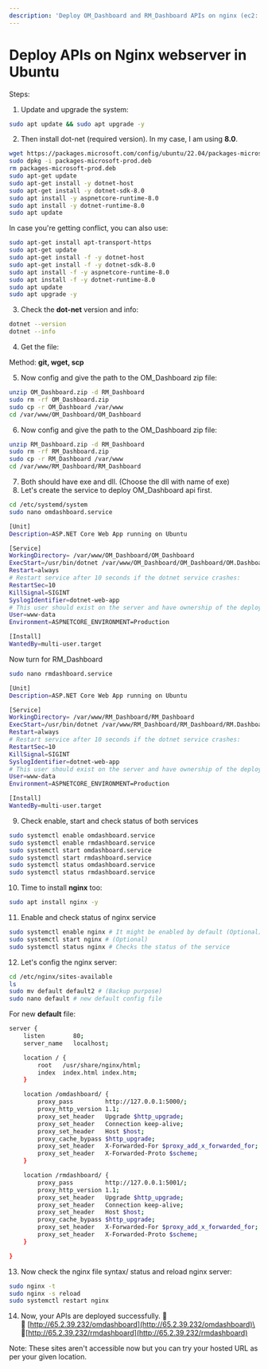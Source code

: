 ```yaml
---
description: 'Deploy OM_Dashboard and RM_Dashboard APIs on nginx (ec2: Ubuntu Server)'
---
```


# Deploy APIs on Nginx webserver in Ubuntu

Steps:&#x20;

1. Update and upgrade the system:&#x20;

```bash
sudo apt update && sudo apt upgrade -y
```

2. Then install dot-net (required version). In my case, I am using **8.0**.

```bash
wget https://packages.microsoft.com/config/ubuntu/22.04/packages-microsoft-prod.deb -O packages-microsoft-prod.deb
sudo dpkg -i packages-microsoft-prod.deb
rm packages-microsoft-prod.deb
sudo apt-get update
sudo apt-get install -y dotnet-host
sudo apt-get install -y dotnet-sdk-8.0
sudo apt install -y aspnetcore-runtime-8.0
sudo apt install -y dotnet-runtime-8.0
sudo apt update 
```

In case you're getting conflict, you can also use:&#x20;

```bash
sudo apt-get install apt-transport-https
sudo apt-get update 
sudo apt-get install -f -y dotnet-host 
sudo apt-get install -f -y dotnet-sdk-8.0
sudo apt install -f -y aspnetcore-runtime-8.0
sudo apt install -f -y dotnet-runtime-8.0
sudo apt update
sudo apt upgrade -y 
```

3. Check the **dot-net** version and info:

```bash
dotnet --version
dotnet --info
```

4. Get the file:&#x20;

&#x20;    Method: **git, wget, scp**&#x20;

5. Now config and give the path to the OM\_Dashboard zip file:&#x20;

```bash
unzip OM_Dashboard.zip -d RM_Dashboard
sudo rm -rf OM_Dashboard.zip
sudo cp -r OM_Dashboard /var/www
cd /var/www/OM_Dashboard/OM_Dashboard
```

6. Now config and give the path to the OM\_Dashboard zip file:&#x20;

```bash
unzip RM_Dashboard.zip -d RM_Dashboard
sudo rm -rf RM_Dashboard.zip
sudo cp -r RM_Dashboard /var/www
cd /var/www/RM_Dashboard/RM_Dashboard
```

7. Both should have exe and dll. (Choose the dll with name of exe)&#x20;
8. Let's create the service to deploy  OM\_Dashboard api first.

```bash
cd /etc/systemd/system
sudo nano omdashboard.service
```

```bash
[Unit]
Description=ASP.NET Core Web App running on Ubuntu

[Service]
WorkingDirectory= /var/www/OM_Dashboard/OM_Dashboard
ExecStart=/usr/bin/dotnet /var/www/OM_Dashboard/OM_Dashboard/OM.Dashboards.API.dll
Restart=always
# Restart service after 10 seconds if the dotnet service crashes:
RestartSec=10
KillSignal=SIGINT
SyslogIdentifier=dotnet-web-app
# This user should exist on the server and have ownership of the deployment directory
User=www-data
Environment=ASPNETCORE_ENVIRONMENT=Production

[Install]
WantedBy=multi-user.target
```

Now turn for RM\_Dashboard

```bash
sudo nano rmdashboard.service
```

```bash
[Unit]
Description=ASP.NET Core Web App running on Ubuntu

[Service]
WorkingDirectory= /var/www/RM_Dashboard/RM_Dashboard
ExecStart=/usr/bin/dotnet /var/www/RM_Dashboard/RM_Dashboard/RM.Dashboards.API.dll --urls=http://0.0.0.0:5001
Restart=always
# Restart service after 10 seconds if the dotnet service crashes:
RestartSec=10
KillSignal=SIGINT
SyslogIdentifier=dotnet-web-app
# This user should exist on the server and have ownership of the deployment directory
User=www-data
Environment=ASPNETCORE_ENVIRONMENT=Production

[Install]
WantedBy=multi-user.target
```

9. Check enable, start and check status of both services

```bash
sudo systemctl enable omdashboard.service
sudo systemctl enable rmdashboard.service
sudo systemctl start omdashboard.service
sudo systemctl start rmdashboard.service
sudo systemctl status omdashboard.service
sudo systemctl status rmdashboard.service
```

10. Time to install  **nginx** too:&#x20;

```bash
sudo apt install nginx -y 
```

11. Enable and check status of nginx service

```bash
sudo systemctl enable nginx # It might be enabled by default (Optional)
sudo systemctl start nginx # (Optional)
sudo systemctl status nginx # Checks the status of the service
```

12. Let's config the nginx server:&#x20;

```bash
cd /etc/nginx/sites-available
ls
sudo mv default default2 # (Backup purpose)
sudo nano default # new default config file
```

For new **default** file:&#x20;

```bash
server {
    listen        80;
    server_name   localhost;

    location / {
        root   /usr/share/nginx/html;
        index  index.html index.htm;
    }

    location /omdashboard/ {
        proxy_pass         http://127.0.0.1:5000/;
        proxy_http_version 1.1;
        proxy_set_header   Upgrade $http_upgrade;
        proxy_set_header   Connection keep-alive;
        proxy_set_header   Host $host;
        proxy_cache_bypass $http_upgrade;
        proxy_set_header   X-Forwarded-For $proxy_add_x_forwarded_for;
        proxy_set_header   X-Forwarded-Proto $scheme;
    }

    location /rmdashboard/ {
        proxy_pass         http://127.0.0.1:5001/;
        proxy_http_version 1.1;
        proxy_set_header   Upgrade $http_upgrade;
        proxy_set_header   Connection keep-alive;
        proxy_set_header   Host $host;
        proxy_cache_bypass $http_upgrade;
        proxy_set_header   X-Forwarded-For $proxy_add_x_forwarded_for;
        proxy_set_header   X-Forwarded-Proto $scheme;
    }

}
```

13. Now check the nginx file syntax/ status and reload nginx server:&#x20;

```bash
sudo nginx -t 
sudo nginx -s reload
sudo systemctl restart nginx
```

14. Now, your APIs are deployed successfully. :clap:\
    :link: [http://65.2.39.232/omdashboard](http://65.2.39.232/omdashboard)\
    :link:[http://65.2.39.232/rmdashboard](http://65.2.39.232/rmdashboard)

Note: These sites aren't accessible now but you can try your hosted URL as per your given location.&#x20;

